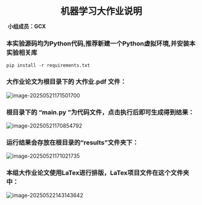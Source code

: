  <center><font size='5'><b>机器学习大作业说明</b></font></center>

​										                                       **小组成员：GCX**

### 本实验源码均为Python代码,推荐新建一个Python虚拟环境,并安装本实验相关库

```shell
pip install -r requirements.txt
```

### 大作业论文为根目录下的 大作业.pdf 文件：

![image-20250521171501700](C:\Users\13158\AppData\Roaming\Typora\typora-user-images\image-20250521171501700.png)

### 根目录下的 “main.py ”为代码文件，点击执行后即可生成得到结果：



![image-20250521170854792](C:\Users\13158\AppData\Roaming\Typora\typora-user-images\image-20250521170854792.png)

### 运行结果会存放在根目录的“results”文件夹下：

![image-20250521171021735](C:\Users\13158\AppData\Roaming\Typora\typora-user-images\image-20250521171021735.png)

### 本组大作业论文使用LaTex进行排版，LaTex项目文件在这个文件夹中：

![image-20250522143143642](C:\Users\13158\AppData\Roaming\Typora\typora-user-images\image-20250522143143642.png)
